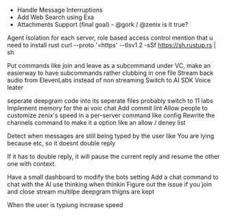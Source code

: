 - Handle Message Interruptions
- Add Web Search using Exa
- Attachments Support
  (final goal) - @gork / @zenix is it true?

Agent Isolation for each server, role based access control
mention that u need to install rust curl --proto '=https' --tlsv1.2 -sSf https://sh.rustup.rs | sh

Put commands like join and leave as a subcommand under VC, make an easierway to have subcommands rather clubbing in one file
Stream back audio from ElevenLabs instead of non streaming
Switch to AI SDK Voice leater

seperate deepgram code into its seperate files
probably switch to 11 labs
Implement memory for the ai voic chat
Add commit lint
Allow people to customize zenix's speed in a per-server command like config
Rewrite the channels command to make it a option like an allow / deney list

Detect when messages are still being typed by the user like
You are lying
because
etc, so it doesnt double reply

If it has to double reply, it will pause the current reply and resume the other one with context.

Have a small dashboard to modify the bots setting
Add a chat command to chat with the AI use thinking when thinkin
Figure out the issue if you join and close stream multilpe deepgram thigns are kept

When the user is typiung increase speed 